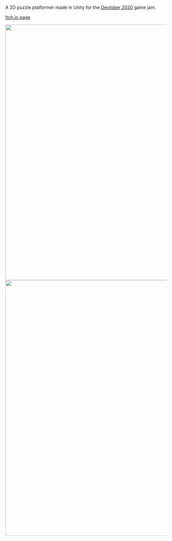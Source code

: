 A 2D puzzle platformer made in Unity for the [Devtober 2020](https://itch.io/jam/devtober-2020)
 game jam.
 
 [Itch.io page](https://cortvlkn.itch.io/onebit)
 
<img src="https://img.itch.zone/aW1hZ2UvODAyNzQ5LzQ0OTY1MDAucG5n/original/u3hosN.png" width="800" height="auto">

<img src="https://img.itch.zone/aW1hZ2UvODAyNzQ5LzQ0OTY1MjcucG5n/original/EhpEbs.png" width="800" height="auto">

